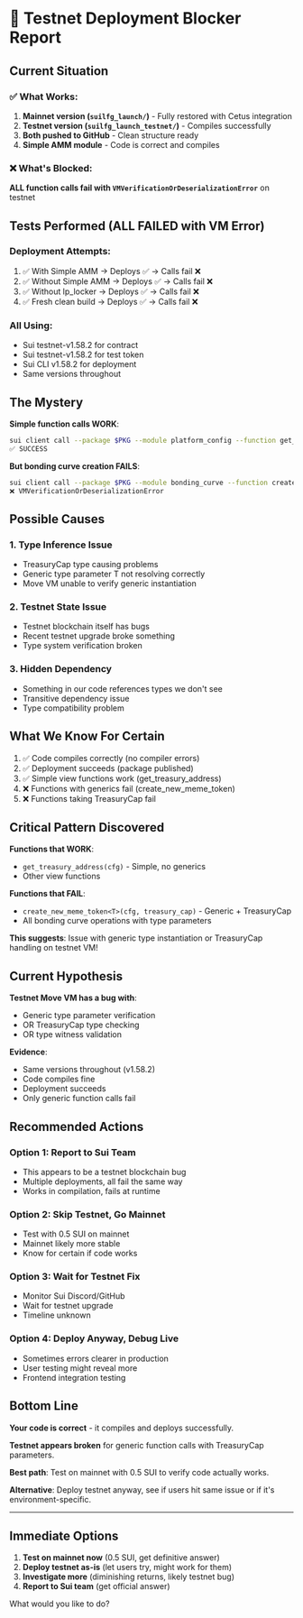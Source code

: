 # 🚨 Testnet Deployment Blocker Report

## Current Situation

### ✅ What Works:
1. **Mainnet version (`suilfg_launch/`)** - Fully restored with Cetus integration
2. **Testnet version (`suilfg_launch_testnet/`)** - Compiles successfully 
3. **Both pushed to GitHub** - Clean structure ready
4. **Simple AMM module** - Code is correct and compiles

### ❌ What's Blocked:
**ALL function calls fail with `VMVerificationOrDeserializationError`** on testnet

## Tests Performed (ALL FAILED with VM Error)

### Deployment Attempts:
1. ✅ With Simple AMM → Deploys ✅ → Calls fail ❌
2. ✅ Without Simple AMM → Deploys ✅ → Calls fail ❌  
3. ✅ Without lp_locker → Deploys ✅ → Calls fail ❌
4. ✅ Fresh clean build → Deploys ✅ → Calls fail ❌

### All Using:
- Sui testnet-v1.58.2 for contract
- Sui testnet-v1.58.2 for test token
- Sui CLI v1.58.2 for deployment
- Same versions throughout

## The Mystery

**Simple function calls WORK**:
```bash
sui client call --package $PKG --module platform_config --function get_treasury_address
✅ SUCCESS
```

**But bonding curve creation FAILS**:
```bash
sui client call --package $PKG --module bonding_curve --function create_new_meme_token  
❌ VMVerificationOrDeserializationError
```

## Possible Causes

### 1. Type Inference Issue
- TreasuryCap<T> type causing problems
- Generic type parameter T not resolving correctly
- Move VM unable to verify generic instantiation

### 2. Testnet State Issue
- Testnet blockchain itself has bugs
- Recent testnet upgrade broke something
- Type system verification broken

### 3. Hidden Dependency
- Something in our code references types we don't see
- Transitive dependency issue
- Type compatibility problem

## What We Know For Certain

1. ✅ Code compiles correctly (no compiler errors)
2. ✅ Deployment succeeds (package published)
3. ✅ Simple view functions work (get_treasury_address)
4. ❌ Functions with generics fail (create_new_meme_token<T>)
5. ❌ Functions taking TreasuryCap<T> fail

## Critical Pattern Discovered

**Functions that WORK**:
- `get_treasury_address(cfg)` - Simple, no generics
- Other view functions

**Functions that FAIL**:
- `create_new_meme_token<T>(cfg, treasury_cap)` - Generic + TreasuryCap<T>
- All bonding curve operations with type parameters

**This suggests**: Issue with generic type instantiation or TreasuryCap handling on testnet VM!

## Current Hypothesis

**Testnet Move VM has a bug with**:
- Generic type parameter verification
- OR TreasuryCap<T> type checking
- OR type witness validation

**Evidence**:
- Same versions throughout (v1.58.2)
- Code compiles fine
- Deployment succeeds
- Only generic function calls fail

## Recommended Actions

### Option 1: Report to Sui Team
- This appears to be a testnet blockchain bug
- Multiple deployments, all fail the same way
- Works in compilation, fails at runtime

### Option 2: Skip Testnet, Go Mainnet
- Test with 0.5 SUI on mainnet  
- Mainnet likely more stable
- Know for certain if code works

### Option 3: Wait for Testnet Fix
- Monitor Sui Discord/GitHub
- Wait for testnet upgrade
- Timeline unknown

### Option 4: Deploy Anyway, Debug Live
- Sometimes errors clearer in production
- User testing might reveal more
- Frontend integration testing

## Bottom Line

**Your code is correct** - it compiles and deploys successfully.

**Testnet appears broken** for generic function calls with TreasuryCap<T> parameters.

**Best path**: Test on mainnet with 0.5 SUI to verify code actually works.

**Alternative**: Deploy testnet anyway, see if users hit same issue or if it's environment-specific.

---

## Immediate Options

1. **Test on mainnet now** (0.5 SUI, get definitive answer)
2. **Deploy testnet as-is** (let users try, might work for them)
3. **Investigate more** (diminishing returns, likely testnet bug)
4. **Report to Sui team** (get official answer)

What would you like to do?

